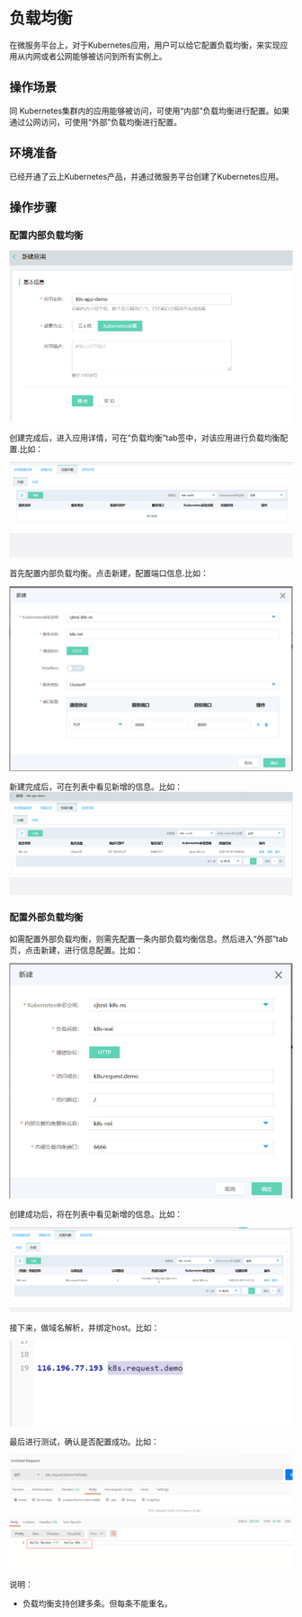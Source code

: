 #  负载均衡

在微服务平台上，对于Kubernetes应用，用户可以给它配置负载均衡，来实现应用从内网或者公网能够被访问到所有实例上。

## 操作场景

同 Kubernetes集群内的应用能够被访问，可使用“内部”负载均衡进行配置。如果通过公网访问，可使用“外部”负载均衡进行配置。

## 环境准备

已经开通了云上Kubernetes产品，并通过微服务平台创建了Kubernetes应用。


## 操作步骤

### 配置内部负载均衡

![](../../../../../image/Internet-Middleware/JD-Distributed-Service-Framework/fzjh-1.jpg)

创建完成后，进入应用详情，可在“负载均衡”tab签中，对该应用进行负载均衡配置.比如：

![](../../../../../image/Internet-Middleware/JD-Distributed-Service-Framework/fzjh-4.jpg)

首先配置内部负载均衡。点击新建，配置端口信息.比如：

![](../../../../../image/Internet-Middleware/JD-Distributed-Service-Framework/fzjh-5.jpg)


新建完成后，可在列表中看见新增的信息。比如：
![](../../../../../image/Internet-Middleware/JD-Distributed-Service-Framework/fzjh-6.jpg)


### 配置外部负载均衡

如需配置外部负载均衡，则需先配置一条内部负载均衡信息。然后进入“外部”tab页，点击新建，进行信息配置。比如：

![](../../../../../image/Internet-Middleware/JD-Distributed-Service-Framework/fzjh-7.jpg)


创建成功后，将在列表中看见新增的信息。比如：

![](../../../../../image/Internet-Middleware/JD-Distributed-Service-Framework/fzjh-9.jpg)


接下来，做域名解析，并绑定host。比如：

![](../../../../../image/Internet-Middleware/JD-Distributed-Service-Framework/fzjh-8.jpg)

最后进行测试，确认是否配置成功。比如：

![](../../../../../image/Internet-Middleware/JD-Distributed-Service-Framework/fzjh-10.jpg)


说明：

- 负载均衡支持创建多条。但每条不能重名。

